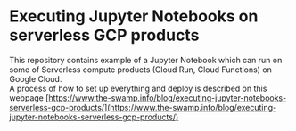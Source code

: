 # Executing Jupyter Notebooks on serverless GCP products

This repository contains example of a Jupyter Notebook which can run on 
some of Serverless compute products (Cloud Run, Cloud Functions) on Google Cloud.  
A process of how to set up everything and deploy is described on this webpage 
[https://www.the-swamp.info/blog/executing-jupyter-notebooks-serverless-gcp-products/](https://www.the-swamp.info/blog/executing-jupyter-notebooks-serverless-gcp-products/)
 